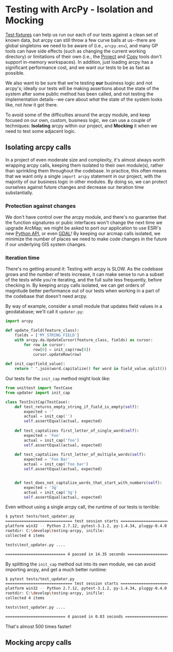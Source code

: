 # Testing with ArcPy - Isolation and Mocking

[Test fixtures]() can help us run our each of our tests against a clean set of known data, but arcpy can still throw a few curve balls at us--there are global singletons we need to be aware of (i.e., `arcpy.env`), and many GP tools can have side effects (such as changing the current working directory) or limitations of their own (i.e., the [Project](http://pro.arcgis.com/en/pro-app/tool-reference/data-management/project.htm) and [Copy](http://pro.arcgis.com/en/pro-app/tool-reference/data-management/copy.htm) tools don't support in-memory workspaces).  In addition, just loading arcpy has a significant performance cost, and we want our tests to be as fast as possible.

We also want to be sure that we're testing **our** business logic and not arcpy's; ideally our tests will be making assertions about the state of the system after some public method has been called, and not testing the implementation details--we care about *what* the state of the system looks like, not *how* it got there.

To avoid some of the difficulties around the arcpy module, and keep focused on our own, custom, business logic, we can use a couple of techniques:  **Isolating** arcpy within our project, and **Mocking** it when we need to test some adjacent logic.

## Isolating arcpy calls

In a project of even moderate size and complexity, it's almost always worth wrapping arcpy calls, keeping them isolated to their own module(s), rather than sprinkling them throughout the codebase.  In practice, this often means that we want only a single `import arcpy` statement in our project, with the majority of our business logic in other modules.  By doing so, we can protect ourselves against future changes and decrease our iteration time substantially.

### Protection against changes 

We don't have control over the arcpy module, and there's no guarantee that the function signatures or pubic interfaces won't change the next time we upgrade ArcMap; we might be asked to port our application to use ESRI's new [Python API](https://developers.arcgis.com/python/), or even [GDAL](http://www.gdal.org/)!  By keeping our arcmap calls isolated, we minimize the number of places we need to make code changes in the future if our underlying GIS system changes.

### Iteration time

There's no getting around it:  Testing with arcpy is SLOW.  As the codebase grows and the number of tests increase, it can make sense to run a subset of the tests while you're iterating, and the full suite less frequently, before checking in.  By keeping arcpy calls isolated, we can get orders of magnitude better performance out of our tests when working in a part of the codebase that doesn't need arcpy.

By way of example, consider a small module that updates field values in a geodatabase; we'll call it `updater.py`:

```python
import arcpy

def update_field(feature_class):
    fields = ['MY_STRING_FIELD'] 
    with arcpy.da.UpdateCursor(feature_class, fields) as cursor:
        for row in cursor:
            row[0] = init_cap(row[0])
            cursor.updateRow(row)
            
def init_cap(field_value):
    return " ".join(word.capitalize() for word in field_value.split())
```

Our tests for the `init_cap` method might look like:

```python
from unittest import TestCase
from updater import init_cap

class TestInitCap(TestCase):
    def test_returns_empty_string_if_field_is_empty(self):
        expected = ''
        actual = init_cap('')
        self.assertEqual(actual, expected)
        
    def test_captalizes first_letter_of_single_word(self):
        expected = 'Foo'
        actual = init_cap('foo')
        self.assertEqual(actual, expected)
        
    def test_captalizes first_letter_of_multiple_words(self):
        expected = 'Foo Bar'
        actual = init_cap('foo bar')
        self.assertEqual(actual, expected)        


    def test_does_not_captalize_words_that_start_with_numbers(self):
        expected = '3g'
        actual = init_cap('3g')
        self.assertEqual(actual, expected)                
```

Even without using a single arcpy call, the runtime of our tests is terrible:

```bash
$ pytest tests/test_updater.py
============================= test session starts =============================
platform win32 -- Python 2.7.12, pytest-3.1.2, py-1.4.34, pluggy-0.4.0
rootdir: C:\develop\testing-arcpy, inifile:
collected 4 items

tests\test_updater.py ....

========================== 4 passed in 14.35 seconds ==========================
```

By splitting the `init_cap` method out into its own module, we can avoid importing arcpy, and get a much better runtime:

```bash
$ pytest tests/test_updater.py
============================= test session starts =============================
platform win32 -- Python 2.7.12, pytest-3.1.2, py-1.4.34, pluggy-0.4.0
rootdir: C:\develop\testing-arcpy, inifile:
collected 4 items

tests\test_updater.py ....

========================== 4 passed in 0.03 seconds ===========================
```

That's almost 500 times faster!

## Mocking arcpy calls